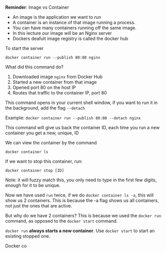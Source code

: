 **Reminder**: Image vs Container

- An image is the application we want to run
- A container is an instance of that image running a process.
- You can have many containers running off the same image. 
- In this lecture our image will be an Nginx server
- Dockers deafult image registry is called the docker hub


To start the server

`docker container run --publish 80:80 nginx`

What did this command do?

1. Downloaded image `nginx` from Docker Hub
2. Started a new container from that image
3. Opened port 80 on the host IP
4. Routes that traffic to the container IP, port 80

This command opens in your current shell window, if you want to run it in the background, add the flag `--detach`

Example: `docker container run --publish 80:80 --detach nginx`

This command will give us back the container ID, each time you run a new container you get a new, unique, ID

We can view the container by the command

`docker container ls`

If we want to stop this container, run:

`docker container stop [ID]`

Note: it will fuzzy match this, you only need to type in the first few digits, enough for it to be unique. 

Now we have used `run` twice, if we do `docker container ls -a`, this will show us 2 containers. This is because the -a flag shows us all containers, not just the ones that are active.

But why do we have 2 containers? This is because we used the `docker run` command, as opposed to the `docker start` command. 

`docker run` **always starts a new container**. Use `docker start` to start an existing stopped one. 

Docker co